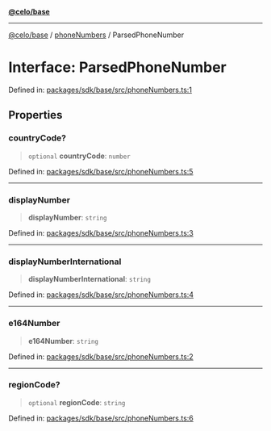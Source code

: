 [**@celo/base**](../../README.md)

***

[@celo/base](../../README.md) / [phoneNumbers](../README.md) / ParsedPhoneNumber

# Interface: ParsedPhoneNumber

Defined in: [packages/sdk/base/src/phoneNumbers.ts:1](https://github.com/celo-org/developer-tooling/blob/master/packages/sdk/base/src/phoneNumbers.ts#L1)

## Properties

### countryCode?

> `optional` **countryCode**: `number`

Defined in: [packages/sdk/base/src/phoneNumbers.ts:5](https://github.com/celo-org/developer-tooling/blob/master/packages/sdk/base/src/phoneNumbers.ts#L5)

***

### displayNumber

> **displayNumber**: `string`

Defined in: [packages/sdk/base/src/phoneNumbers.ts:3](https://github.com/celo-org/developer-tooling/blob/master/packages/sdk/base/src/phoneNumbers.ts#L3)

***

### displayNumberInternational

> **displayNumberInternational**: `string`

Defined in: [packages/sdk/base/src/phoneNumbers.ts:4](https://github.com/celo-org/developer-tooling/blob/master/packages/sdk/base/src/phoneNumbers.ts#L4)

***

### e164Number

> **e164Number**: `string`

Defined in: [packages/sdk/base/src/phoneNumbers.ts:2](https://github.com/celo-org/developer-tooling/blob/master/packages/sdk/base/src/phoneNumbers.ts#L2)

***

### regionCode?

> `optional` **regionCode**: `string`

Defined in: [packages/sdk/base/src/phoneNumbers.ts:6](https://github.com/celo-org/developer-tooling/blob/master/packages/sdk/base/src/phoneNumbers.ts#L6)
